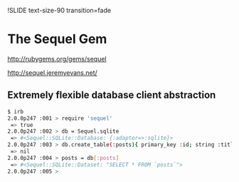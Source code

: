 !SLIDE text-size-90 transition=fade

The Sequel Gem
===

http://rubygems.org/gems/sequel

http://sequel.jeremyevans.net/

## Extremely flexible database client abstraction

```bash
$ irb
2.0.0p247 :001 > require 'sequel'
 => true
2.0.0p247 :002 > db = Sequel.sqlite
 => #<Sequel::SQLite::Database: {:adapter=>:sqlite}>
2.0.0p247 :003 > db.create_table(:posts){ primary_key :id; string :title; string :body }
 => nil
2.0.0p247 :004 > posts = db[:posts]
 => #<Sequel::SQLite::Dataset: "SELECT * FROM `posts`">
2.0.0p247 :005 >
```

